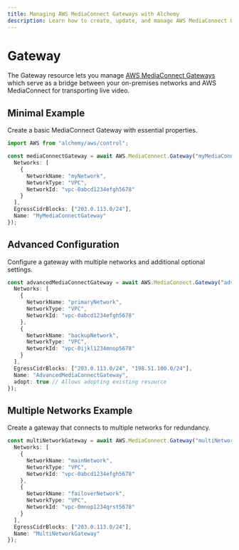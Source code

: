```yaml
---
title: Managing AWS MediaConnect Gateways with Alchemy
description: Learn how to create, update, and manage AWS MediaConnect Gateways using Alchemy Cloud Control.
---
```


# Gateway

The Gateway resource lets you manage [AWS MediaConnect Gateways](https://docs.aws.amazon.com/mediaconnect/latest/userguide/) which serve as a bridge between your on-premises networks and AWS MediaConnect for transporting live video.

## Minimal Example

Create a basic MediaConnect Gateway with essential properties.

```ts
import AWS from "alchemy/aws/control";

const mediaConnectGateway = await AWS.MediaConnect.Gateway("myMediaConnectGateway", {
  Networks: [
    {
      NetworkName: "myNetwork",
      NetworkType: "VPC",
      NetworkId: "vpc-0abcd1234efgh5678"
    }
  ],
  EgressCidrBlocks: ["203.0.113.0/24"],
  Name: "MyMediaConnectGateway"
});
```

## Advanced Configuration

Configure a gateway with multiple networks and additional optional settings.

```ts
const advancedMediaConnectGateway = await AWS.MediaConnect.Gateway("advancedGateway", {
  Networks: [
    {
      NetworkName: "primaryNetwork",
      NetworkType: "VPC",
      NetworkId: "vpc-0abcd1234efgh5678"
    },
    {
      NetworkName: "backupNetwork",
      NetworkType: "VPC",
      NetworkId: "vpc-0ijkl1234mnop5678"
    }
  ],
  EgressCidrBlocks: ["203.0.113.0/24", "198.51.100.0/24"],
  Name: "AdvancedMediaConnectGateway",
  adopt: true // Allows adopting existing resource
});
```

## Multiple Networks Example

Create a gateway that connects to multiple networks for redundancy.

```ts
const multiNetworkGateway = await AWS.MediaConnect.Gateway("multiNetworkGateway", {
  Networks: [
    {
      NetworkName: "mainNetwork",
      NetworkType: "VPC",
      NetworkId: "vpc-0abcd1234efgh5678"
    },
    {
      NetworkName: "failoverNetwork",
      NetworkType: "VPC",
      NetworkId: "vpc-0mnop1234qrst5678"
    }
  ],
  EgressCidrBlocks: ["203.0.113.0/24"],
  Name: "MultiNetworkGateway"
});
```